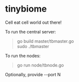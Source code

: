 # tinybiome
Cell eat cell world out there!

To run the central server:

> go build master/tbmaster.go  
> sudo ./tbmaster

To run the nodes:

> go run node/tbnode.go

Optionally, provide --port N